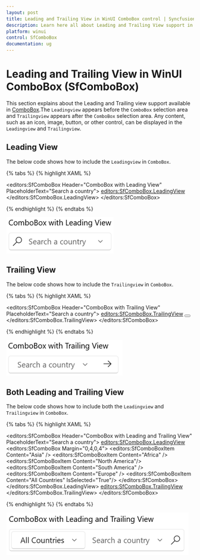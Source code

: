 ```yaml
---
layout: post
title: Leading and Trailing View in WinUI ComboBox control | Syncfusion
description: Learn here all about Leading and Trailing View support in Syncfusion WinUI ComboBox control and more.
platform: winui
control: SfComboBox
documentation: ug
---
```


# Leading  and Trailing View in WinUI ComboBox (SfComboBox)

This section explains about the Leading and Trailing view support available in [ComboBox](https://help.syncfusion.com/cr/winui/Syncfusion.UI.Xaml.Editors.SfComboBox.html).The `Leadingview` appears before the `ComboBox` selection area and `Trailingview` appears after the `ComboBox`  selection area. Any content, such as an icon, image, button, or other control, can be displayed in the `Leadingview` and `Trailingview`.

## Leading View 

The below code shows how to include the `Leadingview` in `ComboBox`.

{% tabs %}
{% highlight XAML %}

<editors:SfComboBox Header="ComboBox with Leading View"                
                    PlaceholderText="Search a country">
        <editors:SfComboBox.LeadingView>
                <Viewbox Height="16"
                         Width="16"
                         Margin="4,0,0,0">
                    <SymbolIcon Symbol="Find" />
                </Viewbox>
        </editors:SfComboBox.LeadingView>
</editors:SfComboBox>

{% endhighlight %}
{% endtabs %}

![Leading View in WinUI ComboBox](Leading_and_Trailing_view_images/Leading-View-in-ComboBox.png)

## Trailing View 

The below code shows how to include the `Trailingview` in `ComboBox`.

{% tabs %}
{% highlight XAML %}

<editors:SfComboBox Header="ComboBox with Trailing View"
                    PlaceholderText="Search a country">
        <editors:SfComboBox.TrailingView>
                <Button BorderThickness="0"
                        Height="25">
                    <Viewbox Height="16"
                             Width="16">
                        <FontIcon Glyph="&#xEBE7;" />
                    </Viewbox>
                </Button>
        </editors:SfComboBox.TrailingView>
</editors:SfComboBox>

{% endhighlight %}
{% endtabs %}

![Trailing View in WinUI ComboBox](Leading_and_Trailing_view_images/Trailing-View-in-ComboBox.png)

## Both Leading and Trailing View 

The below code shows how to include both the `Leadingview` and `Trailingview` in `ComboBox`.

{% tabs %}
{% highlight XAML %}

 <editors:SfComboBox Header="ComboBox with Leading and Trailing View"
                     PlaceholderText="Search a country">
        <editors:SfComboBox.LeadingView>
                <editors:SfComboBox Margin="0,4,0,4">
                        <editors:SfComboBoxItem Content="Asia" />
                        <editors:SfComboBoxItem Content="Africa" />
                        <editors:SfComboBoxItem Content="North America"/>
                        <editors:SfComboBoxItem Content="South America" />
                        <editors:SfComboBoxItem Content="Europe" />
                        <editors:SfComboBoxItem Content="All Countries"
                                                IsSelected="True"/>
                </editors:SfComboBox>
        </editors:SfComboBox.LeadingView>
        <editors:SfComboBox.TrailingView>
                <Viewbox Height="16"
                         Width="16"
                         Margin="0,0,8,0">
                    <SymbolIcon Symbol="Find" />
                </Viewbox>
        </editors:SfComboBox.TrailingView>
</editors:SfComboBox>
  
{% endhighlight %}
{% endtabs %}

![Leading and Trailing View in WinUI ComboBox](Leading_and_Trailing_view_images/Leading-and-Trailing-View-in-ComboBox.png)